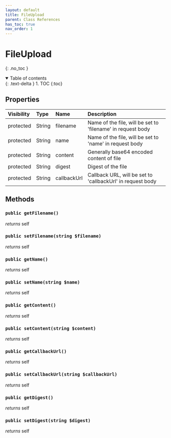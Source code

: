 ```yaml
---
layout: default
title: FileUpload
parent: Class References
has_toc: true
nav_order: 1
---
```


# FileUpload
{: .no_toc }



<details open markdown="block">
  <summary>
    Table of contents
  </summary>
  {: .text-delta }
1. TOC
{:toc}
</details>

## Properties

| Visibility | Type | Name | Description |
| :--- | :--- | :--- | :--- |
| protected | String | filename | Name of the file, will be set to 'filename' in request body |
| protected | String | name | Name of the file, will be set to 'name' in request body |
| protected | String | content | Generally base64 encoded content of file |
| protected | String | digest | Digest of the file |
| protected | String | callbackUrl | Callback URL, will be set to 'callbackUrl' in request body |


## Methods

### `public getFilename()`

*returns* self


### `public setFilename(string $filename)`

*returns* self


### `public getName()`

*returns* self


### `public setName(string $name)`

*returns* self


### `public getContent()`

*returns* self


### `public setContent(string $content)`

*returns* self


### `public getCallbackUrl()`

*returns* self


### `public setCallbackUrl(string $callbackUrl)`

*returns* self


### `public getDigest()`

*returns* self


### `public setDigest(string $digest)`

*returns* self


